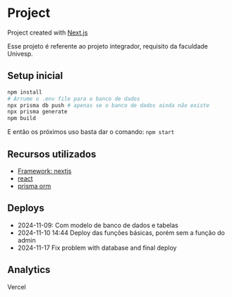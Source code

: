 # Project

Project created with [Next.js](https://nextjs.org/)

Esse projeto é referente ao projeto integrador, requisito da faculdade Univesp.

## Setup inicial

```bash
npm install
# Arrume o .env file para o banco de dados
npx prisma db push # apenas se o banco de dados ainda não existe
npx prisma generate
npm build
```

E então os próximos uso basta dar o comando: `npm start`

## Recursos utilizados

- [Framework: nextjs](https://nextjs.org/)
- [react](https://react.dev/)
- [prisma orm](https://www.prisma.io/)

## Deploys

- 2024-11-09: Com modelo de banco de dados e tabelas
- 2024-11-10 14:44 Deploy das funções básicas, porém sem a função do admin
- 2024-11-17 Fix problem with database and final deploy
  
## Analytics

Vercel
